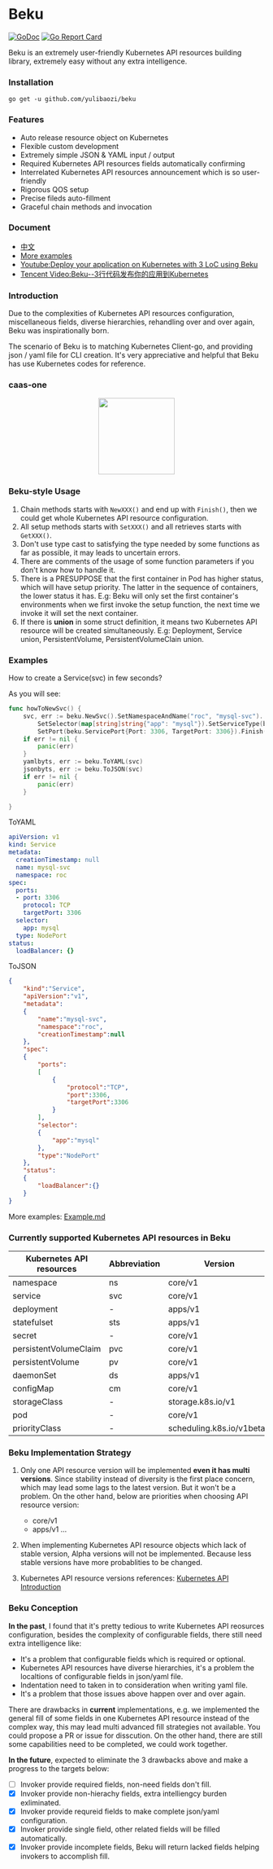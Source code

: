 # Beku

[![GoDoc](https://godoc.org/github.com/yulibaozi/beku?status.svg)](https://godoc.org/github.com/yulibaozi/beku)
[![Go Report Card](https://goreportcard.com/badge/github.com/yulibaozi/beku)](https://goreportcard.com/badge/github.com/yulibaozi/beku)

Beku is an extremely user-friendly Kubernetes API resources building library, extremely easy without any extra intelligence. 

### Installation

```
go get -u github.com/yulibaozi/beku
```

### Features

- Auto release resource object on Kubernetes
- Flexible custom development
- Extremely simple JSON & YAML input / output
- Required Kubernetes API resources fields automatically confirming
- Interrelated Kubernetes API resources announcement which is so user-friendly 
- Rigorous QOS setup
- Precise fileds auto-fillment
- Graceful chain methods and invocation


### Document

- [中文](https://github.com/yulibaozi/beku/blob/master/doc/README-cn.md)
- [More examples](https://github.com/yulibaozi/beku/blob/master/test/example_test.go)
- [Youtube:Deploy your application on Kubernetes with 3 LoC using Beku](https://youtu.be/4CaARsch9ms)
- [Tencent Video:Beku--3行代码发布你的应用到Kubernetes](http://v.qq.com/x/page/d0783vtazs9.html)

### Introduction

Due to the complexities of Kubernetes API resources configuration, miscellaneous fields, diverse hierarchies, rehandling over and over again, Beku was inspirationally born. 

The scenario of Beku is to matching Kubernetes Client-go, and providing json / yaml file for CLI creation. It's very appreciative and helpful that Beku has use Kubernetes codes for reference. 
###  caas-one

<div align=center><img width="150" height="150" src="https://github.com/yulibaozi/beku/blob/master/images/caas-one.jpeg"/></div>


### Beku-style Usage

1. Chain methods starts with `NewXXX()` and end up with `Finish()`, then we could get whole Kubernetes API resource configuration.
2. All setup methods starts with `SetXXX()` and all retrieves starts with `GetXXX()`.
3. Don't use type cast to satisfying the type needed by some functions as far as possible, it may leads to uncertain errors.
4. There are comments of the usage of some function parameters if you don't know how to handle it.
5. There is a PRESUPPOSE that the first container in Pod has higher status, which will have setup priority. The latter in the sequence of containers, the lower status it has. E.g: Beku will only set the first container's environments when we first invoke the setup function, the next time we invoke it will set the next container.
6. If there is **union** in some struct definition, it means two Kubernetes API resource will be created simultaneously. E.g: Deployment, Service union, PersistentVolume, PersistentVolumeClain union.

### Examples

How to create a Service(svc) in few seconds?

As you will see:

```go
func howToNewSvc() {
	svc, err := beku.NewSvc().SetNamespaceAndName("roc", "mysql-svc").
		SetSelector(map[string]string{"app": "mysql"}).SetServiceType(beku.ServiceTypeNodePort).
		SetPort(beku.ServicePort{Port: 3306, TargetPort: 3306}).Finish()
	if err != nil {
		panic(err)
	}
	yamlbyts, err := beku.ToYAML(svc)
	jsonbyts, err := beku.ToJSON(svc)
	if err != nil {
		panic(err)
	}

}
```

ToYAML

```yaml
apiVersion: v1
kind: Service
metadata:
  creationTimestamp: null
  name: mysql-svc
  namespace: roc
spec:
  ports:
  - port: 3306
    protocol: TCP
    targetPort: 3306
  selector:
    app: mysql
  type: NodePort
status:
  loadBalancer: {}
```

ToJSON

```json
{
    "kind":"Service",
    "apiVersion":"v1",
    "metadata":
    {
        "name":"mysql-svc",
        "namespace":"roc",
        "creationTimestamp":null
    },
    "spec":
    {
        "ports":
        [
            {
                "protocol":"TCP",
                "port":3306,
                "targetPort":3306
            }
        ],
        "selector":
        {
            "app":"mysql"
        },
        "type":"NodePort"
    },
    "status":
    {
        "loadBalancer":{}
    }
}
```
More examples: [Example.md](https://github.com/yulibaozi/beku/blob/master/doc/example.md)

### Currently supported Kubernetes API resources in Beku

Kubernetes API resources | Abbreviation | Version 
---|---|---|
namespace   | ns| core/v1
service   | svc| core/v1
deployment | - | apps/v1
statefulset | sts | apps/v1
secret | - | core/v1
persistentVolumeClaim | pvc | core/v1
persistentVolume | pv | core/v1
daemonSet | ds | apps/v1
configMap | cm | core/v1
storageClass | - | storage.k8s.io/v1
pod | - | core/v1
priorityClass | - | scheduling.k8s.io/v1beta1

### Beku Implementation Strategy

1. Only one API resource version will be implemented **even it has multi versions**. Since stability instead of diversity is the first place concern, which may lead some lags to the latest version. But it won't be a problem. On the other hand, below are priorities when choosing API resource version:
	* core/v1 
	* apps/v1
	...

2. When implementing Kubernetes API resource objects which lack of stable version, Alpha versions will not be implemented. Because less stable versions have more probablities to be changed. 
3. Kubernetes API resource versions references:
[Kubernetes API Introduction](http://kubernetes.kansea.com/docs/api/)

### Beku Conception

**In the past**, I found that it's pretty tedious to write Kubernetes API reosurces configuration, besides the complexity of configurable fields, there still need extra intelligence like:
 * It's a problem that configurable fields which is required or optional.
 * Kubernetes API resources have diverse hierarchies, it's a problem the localtions of configurable fields in json/yaml file.
 * Indentation need to taken in to consideration when writing yaml file.
 * It's a problem that those issues above happen over and over again. 

There are drawbacks in **current** implementations, e.g. we implemented the general fill of some fields in one Kubernetes API resource instead of the complex way, this may lead multi advanced fill strategies not available. You could propose a PR or issue for disscution. On the other hand, there are still some capabilities need to be completed, we could work together.

**In the future**, expected to eliminate the 3 drawbacks above and make a progress to the targets below:
- [ ] Invoker provide required fields, non-need fields don't fill.
- [x] Invoker provide non-hierachy fields, extra intelliengcy burden exliminated.
- [x] Invoker provide requreid fields to make complete json/yaml configuration.
- [x] Invoker provide single field, other related fields will be filled automatically.
- [x] Invoker provide incomplete fields, Beku will return lacked fields helping invokers to accomplish fill. 
